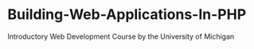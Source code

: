 # Building-Web-Applications-In-PHP
Introductory Web Development Course by the University of Michigan
